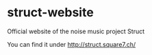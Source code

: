 # struct-website

Official website of the noise music project Struct

You can find it under http://struct.square7.ch/
